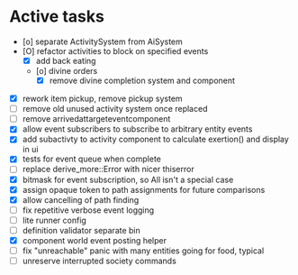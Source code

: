 # Active tasks

* [o] separate ActivitySystem from AiSystem
* [O] refactor activities to block on specified events
	* [X] add back eating
	* [o] divine orders
		* [X] remove divine completion system and component
* [X] rework item pickup, remove pickup system
* [ ] remove old unused activity system once replaced
* [ ] remove arrivedattargeteventcomponent
* [X] allow event subscribers to subscribe to arbitrary entity events
* [X] add subactivty to activity component to calculate exertion() and display in ui
* [X] tests for event queue when complete
* [ ] replace derive_more::Error with nicer thiserror
* [X] bitmask for event subscription, so All isn't a special case
* [X] assign opaque token to path assignments for future comparisons
* [X] allow cancelling of path finding
* [ ] fix repetitive verbose event logging
* [ ] lite runner config
* [ ] definition validator separate bin
* [X] component world event posting helper
* [ ] fix "unreachable" panic with many entities going for food, typical
* [ ] unreserve interrupted society commands
